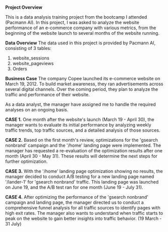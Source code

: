 **Project Overview**

This is a data analysis training project from the bootcamp I attended (Pacmann AI). In this project, I was asked to analyze the website performance of an e-commerce company with various metrics, from the beginning of the website launch to several months of the website running.

**Data Overview**
The data used in this project is provided by Pacmann AI, consisting of 3 tables:
1. website_sessions
2. website_pageviews
3. Orders

**Business Case**
The company Copee launched its e-commerce website on March 19, 2012. To build market awareness, they ran advertisements across several digital channels. Over the coming period, they plan to analyze the traffic and performance of their website.

As a data analyst, the manager have assigned me to handle the required analyses on an ongoing basis.

**CASE 1.** One month after the website's launch (March 19 - April 30), the manager wants to evaluate its initial performance by analyzing weekly traffic trends, top traffic sources, and a detailed analysis of those sources.

**CASE 2.** Based on the first month's review, optimizations for the 'gsearch nonbrand' campaign and the '/home' landing page were implemented. The manager has requested a re-evaluation of the optimization results after one month (April 30 - May 31). These results will determine the next steps for further optimization.

**CASE 3.** With the '/home' landing page optimization showing no results, the manager decided to conduct A/B testing  for a new landing page named '/lander-1' for 'gsearch nonbrand' traffic.  This landing page was launched on June 19, and the A/B test ran for one month (June 19 - July 31).

**CASE 4.** After optimizing the performance of the 'gsearch nonbrand' campaign and landing page, the manager directed us to conduct a comprehensive funnel analysis for all traffic sources to identify pages with high exit rates. The manager also wants to understand when traffic starts to peak on the website to gain better insights into traffic behavior. (19 March - 31 July)
